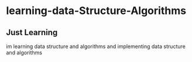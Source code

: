 # learning-data-Structure-Algorithms

## Just Learning 

im learning data structure and algorithms and
implementing data structure and algorithms 



